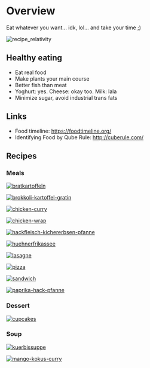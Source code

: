 # Overview

Eat whatever you want... idk, lol... and take your time ;)

![recipe_relativity](_recipe_relativity.webp)

## Healthy eating

- Eat real food
- Make plants your main course
- Better fish than meat
- Yoghurt: yes. Cheese: okay too. Milk: lala
- Minimize sugar, avoid industrial trans fats

## Links

- Food timeline: <https://foodtimeline.org/>
- Identifying Food by Qube Rule: <http://cuberule.com/>

## Recipes

### Meals

[![bratkartoffeln](meal/_bratkartoffeln.webp)](meal/bratkartoffeln.md)

[![brokkoli-kartoffel-gratin](meal/_brokkoli-kartoffel-gratin.webp)](meal/brokkoli-kartoffel-gratin.md)

[![chicken-curry](meal/_chicken-curry.webp)](meal/chicken-curry.md)

[![chicken-wrap](meal/_chicken-wrap.webp)](meal/chicken-wrap.md)

[![hackfleisch-kichererbsen-pfanne](meal/_hackfleisch-kichererbsen-pfanne.webp)](meal/hackfleisch-kichererbsen-pfanne.md)

[![huehnerfrikassee](meal/_huehnerfrikassee.webp)](meal/huehnerfrikassee.md)

[![lasagne](meal/_lasagne.webp)](meal/lasagne.md)

[![pizza](meal/_pizza.webp)](meal/pizza.md)

[![sandwich](meal/_sandwich.webp)](meal/sandwich.md)

[![paprika-hack-pfanne](meal/_paprika-hack-pfanne.webp)](meal/paprika-hack-pfanne.md)

### Dessert

[![cupcakes](desert/_cupcakes.webp)](desert/cupcakes.md)

### Soup

[![kuerbissuppe](soup/_kuerbissuppe.webp)](soup/kuerbissuppe.md)

[![mango-kokus-curry](soup/_mango-kokus-curry.webp)](soup/mango-kokus-curry.md)
